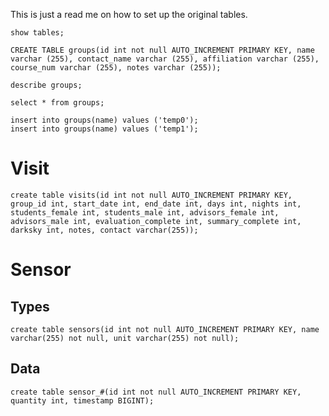 This is just a read me on how to set up the original tables.

```
show tables;
```


```
CREATE TABLE groups(id int not null AUTO_INCREMENT PRIMARY KEY, name varchar (255), contact_name varchar (255), affiliation varchar (255), course_num varchar (255), notes varchar (255));
```

```
describe groups;
```
```
select * from groups;
```

```
insert into groups(name) values ('temp0');
insert into groups(name) values ('temp1');
```

# Visit
```
create table visits(id int not null AUTO_INCREMENT PRIMARY KEY, group_id int, start_date int, end_date int, days int, nights int, students_female int, students_male int, advisors_female int, advisors_male int, evaluation_complete int, summary_complete int, darksky int, notes, contact varchar(255));
```

# Sensor

## Types

```
create table sensors(id int not null AUTO_INCREMENT PRIMARY KEY, name varchar(255) not null, unit varchar(255) not null);
```

## Data
```
create table sensor_#(id int not null AUTO_INCREMENT PRIMARY KEY, quantity int, timestamp BIGINT);
```
